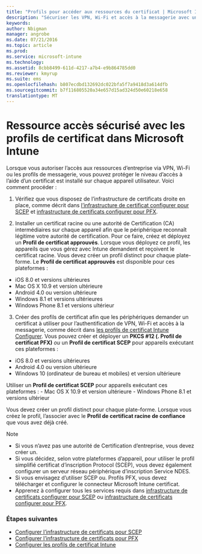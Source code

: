 ```yaml
---
title: "Profils pour accéder aux ressources du certificat | Microsoft Intune"
description: "Sécuriser les VPN, Wi-Fi et accès à la messagerie avec un certificat est installé sur chaque appareil utilisateur."
keywords: 
author: Nbigman
manager: angrobe
ms.date: 07/21/2016
ms.topic: article
ms.prod: 
ms.service: microsoft-intune
ms.technology: 
ms.assetid: 8cbb8499-611d-4217-a7b4-e9b864785dd0
ms.reviewer: kmyrup
ms.suite: ems
ms.openlocfilehash: b807ecdbd132692dc022bfa5f7a9418d3a614dfb
ms.sourcegitcommit: b7f116805520a34e657d15ad324d50e60218e658
translationtype: MT
---
```

# Ressource accès sécurisé avec les profils de certificat dans Microsoft Intune
Lorsque vous autoriser l’accès aux ressources d’entreprise via VPN, Wi-Fi ou les profils de messagerie, vous pouvez protéger le niveau d’accès à l’aide d’un certificat est installé sur chaque appareil utilisateur. Voici comment procéder :

1. Vérifiez que vous disposez de l’infrastructure de certificats droite en place, comme décrit dans [l’infrastructure de certificat configurer pour SCEP](configure-certificate-infrastructure-for-scep.md) et [infrastructure de certificats configurer pour PFX](configure-certificate-infrastructure-for-pfx.md).

2. Installer un certificat racine ou une autorité de Certification (CA) intermédiaires sur chaque appareil afin que le périphérique reconnaît légitime votre autorité de certification. Pour ce faire, créez et déployez un **Profil de certificat approuvés**. Lorsque vous déployez ce profil, les appareils que vous gérez avec Intune demandent et reçoivent le certificat racine. Vous devez créer un profil distinct pour chaque plate-forme. Le **Profil de certificat approuvés** est disponible pour ces plateformes :
 -  iOS 8.0 et versions ultérieures
 -  Mac OS X 10.9 et version ultérieure
 -  Android 4.0 ou version ultérieure
 -  Windows 8.1 et versions ultérieures
 -  Windows Phone 8.1 et versions ultérieur

3. Créer des profils de certificat afin que les périphériques demander un certificat à utiliser pour l’authentification de VPN, Wi-Fi et accès à la messagerie, comme décrit dans [les profils de certificat Intune Configurer](configure-intune-certificate-profiles.md). Vous pouvez créer et déployer un **PKCS #12 (. Profil de certificat PFX)** *ou* un **Profil de certificat SCEP** pour appareils exécutant ces plateformes :

  -  iOS 8.0 et versions ultérieures
  -  Android 4.0 ou version ultérieure
  -  Windows 10 (ordinateur de bureau et mobiles) et version ultérieure

  Utiliser un **Profil de certificat SCEP** pour appareils exécutant ces plateformes :
    -   Mac OS X 10.9 et version ultérieure
    -   Windows Phone 8.1 et versions ultérieur

Vous devez créer un profil distinct pour chaque plate-forme. Lorsque vous créez le profil, l’associer avec le **Profil de certificat racine de confiance** que vous avez déjà créé.

> [!NOTE]           
> - Si vous n’avez pas une autorité de Certification d’entreprise, vous devez créer un.
>- Si vous décidez, selon votre plateformes d’appareil, pour utiliser le profil simplifié certificat d’inscription Protocol (SCEP), vous devez également configurer un serveur réseau périphérique d’inscription Service NDES.
>-  Si vous envisagez d’utiliser SCEP ou. Profils PFX, vous devez télécharger et configurer le connecteur Microsoft Intune certificat.
>-  Apprenez à configurer tous les services requis dans [infrastructure de certificats configurer pour SCEP](configure-certificate-infrastructure-for-scep.md) ou [infrastructure de certificats configurer pour PFX](configure-certificate-infrastructure-for-pfx.md).

### Étapes suivantes
- [Configurer l’infrastructure de certificats pour SCEP](configure-certificate-infrastructure-for-scep.md)
- [Configurer l’infrastructure de certificats pour PFX](configure-certificate-infrastructure-for-pfx.md)
- [Configurer les profils de certificat Intune](configure-intune-certificate-profiles.md)
